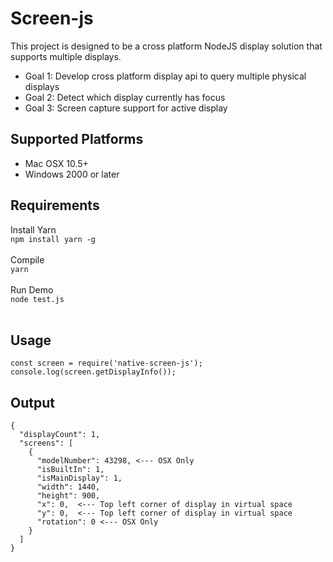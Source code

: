 # Screen-js
This project is designed to be a cross platform NodeJS display solution that supports multiple displays.

<ul> 
  <li>Goal 1: Develop cross platform display api to query multiple physical displays</li>
  <li>Goal 2: Detect which display currently has focus</li>
  <li>Goal 3: Screen capture support for active display</li>
</ul>

## Supported Platforms
<ul>
  <li>Mac OSX 10.5+</li>
  <li>Windows 2000 or later</li>
</ul>

## Requirements
Install Yarn<br/>
`npm install yarn -g`<br/><br/>
Compile<br/>
`yarn`<br/><br/>
Run Demo<br/>
`node test.js`<br/><br/>

## Usage
```
const screen = require('native-screen-js');
console.log(screen.getDisplayInfo());
```

## Output
```
{
  "displayCount": 1,
  "screens": [
    {
      "modelNumber": 43298, <--- OSX Only
      "isBuiltIn": 1,
      "isMainDisplay": 1,
      "width": 1440,
      "height": 900,
      "x": 0,  <--- Top left corner of display in virtual space
      "y": 0,  <--- Top left corner of display in virtual space
      "rotation": 0 <--- OSX Only
    }
  ]
}
```
